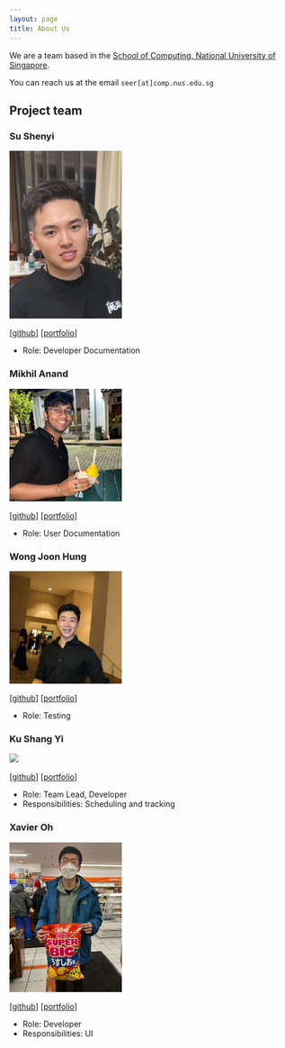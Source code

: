 ```yaml
---
layout: page
title: About Us
---
```


We are a team based in the [School of Computing, National University of Singapore](http://www.comp.nus.edu.sg).

You can reach us at the email `seer[at]comp.nus.edu.sg`

## Project team

### Su Shenyi

<img src="images/alains87.png" width="200px">

[[github](https://github.com/AlainS87)]
[[portfolio](team/alains87.md)]

* Role: Developer Documentation

### Mikhil Anand

<img src="images/sasmik23.png" width="200px">

[[github](http://github.com/sasmik23)]
[[portfolio](team/sasmik23.md)]

- Role: User Documentation

### Wong Joon Hung

<img src="images/petrichorprecipice.png" width="200px">

[[github](https://github.com/PetrichorPrecipice)]
[[portfolio](team/petrichorprecipice.md)]

- Role: Testing

### Ku Shang Yi

<img src="images/bombbird2001.png" width="200px">

[[github](http://github.com/bombbird2001)] [[portfolio](team/bombbird2001.md)]

- Role: Team Lead, Developer
- Responsibilities: Scheduling and tracking
### Xavier Oh

<img src="images/cxo05.png" width="200px">

[[github](http://github.com/cxo05)]
[[portfolio](team/cxo05.md)]

- Role: Developer
- Responsibilities: UI
